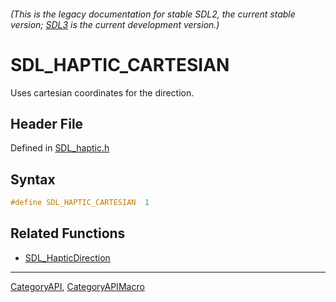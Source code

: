 ###### (This is the legacy documentation for stable SDL2, the current stable version; [SDL3](https://wiki.libsdl.org/SDL3/) is the current development version.)
# SDL_HAPTIC_CARTESIAN

Uses cartesian coordinates for the direction.

## Header File

Defined in [SDL_haptic.h](https://github.com/libsdl-org/SDL/blob/SDL2/include/SDL_haptic.h)

## Syntax

```c
#define SDL_HAPTIC_CARTESIAN  1
```

## Related Functions

* [SDL_HapticDirection](SDL_HapticDirection)

----
[CategoryAPI](CategoryAPI), [CategoryAPIMacro](CategoryAPIMacro)

